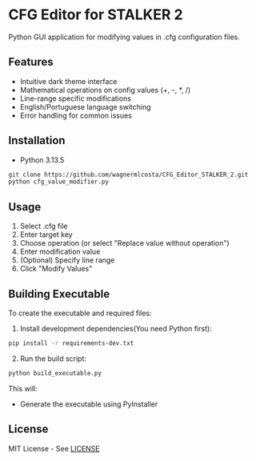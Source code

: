 # CFG Editor for STALKER 2

Python GUI application for modifying values in .cfg configuration files.

## Features
- Intuitive dark theme interface
- Mathematical operations on config values (+, -, *, /)
- Line-range specific modifications
- English/Portuguese language switching
- Error handling for common issues

## Installation
- Python 3.13.5
```bash
git clone https://github.com/wagnermlcosta/CFG_Editor_STALKER_2.git
python cfg_value_modifier.py
```

## Usage
1. Select .cfg file
2. Enter target key
3. Choose operation (or select "Replace value without operation")
4. Enter modification value
5. (Optional) Specify line range
6. Click "Modify Values"

## Building Executable

To create the executable and required files:

1. Install development dependencies(You need Python first):
```bash
pip install -r requirements-dev.txt
```

2. Run the build script:
```bash
python build_executable.py
```

This will:
- Generate the executable using PyInstaller

## License
MIT License - See [LICENSE](LICENSE)
